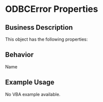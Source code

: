 # ODBCError Properties

## Business Description
This object has the following properties:

## Behavior
Name

## Example Usage
No VBA example available.